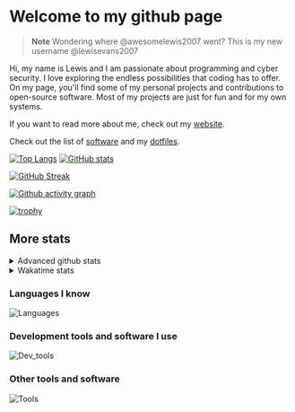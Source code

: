 # Welcome to my github page

> **Note**
> Wondering where @awesomelewis2007 went? This is my new username @lewisevans2007

Hi, my name is Lewis and I am passionate about programming and cyber security. I love exploring the endless possibilities that coding has to offer. On my page, you'll find some of my personal projects and contributions to open-source software. Most of my projects are just for fun and for my own systems.

If you want to read more about me, check out my [website](https://lewisevans2007.github.io/).

Check out the list of [software](https://github.com/lewisevans2007/lewisevans2007/blob/master/software.md) and my [dotfiles](https://github.com/lewisevans2007/dotfiles).

[![Top Langs](https://github-readme-stats.vercel.app/api/top-langs/?username=lewisevans2007&hide=html,css,jupyter%20notebook&langs_count=10&layout=donut&theme=transparent&exclude_repo=GPT-code-repository,Obsidian_vault)](https://github.com/anuraghazra/github-readme-stats) 
[![GitHub stats](https://github-readme-stats.vercel.app/api?username=lewisevans2007&show_icons=true&theme=transparent)](https://github.com/anuraghazra/github-readme-stats)

[![GitHub Streak](https://streak-stats.demolab.com?user=Awesomelewis2007&theme=transparent)](https://git.io/streak-stats)

[![Github activity graph](https://github-readme-activity-graph.vercel.app/graph?username=lewisevans2007&theme=github-compact&area=true)](https://github.com/ashutosh00710/github-readme-activity-graph)

[![trophy](https://github-profile-trophy.vercel.app/?username=lewisevans2007&theme=darkhub)](https://github.com/ryo-ma/github-profile-trophy)

## More stats
<details close>
<summary>Advanced github stats</summary>
<br>
  
![Metrics](https://raw.githubusercontent.com/lewisevans2007/lewisevans2007/master/github-metrics.svg)
  
</details>

<details close>
<summary>Wakatime stats</summary>
<br>

<!--START_SECTION:waka-->

```txt
Markdown      2 hrs 31 mins   ███████████░░░░░░░░░░░░░░   44.02 %
C++           1 hr            ████▒░░░░░░░░░░░░░░░░░░░░   17.67 %
CSS           54 mins         ████░░░░░░░░░░░░░░░░░░░░░   15.86 %
HTML          34 mins         ██▓░░░░░░░░░░░░░░░░░░░░░░   10.16 %
C             9 mins          ▓░░░░░░░░░░░░░░░░░░░░░░░░   02.68 %
JavaScript    7 mins          ▓░░░░░░░░░░░░░░░░░░░░░░░░   02.33 %
JSON          7 mins          ▓░░░░░░░░░░░░░░░░░░░░░░░░   02.14 %
Git Config    7 mins          ▓░░░░░░░░░░░░░░░░░░░░░░░░   02.11 %
Python        5 mins          ▒░░░░░░░░░░░░░░░░░░░░░░░░   01.63 %
Objective-C   2 mins          ▒░░░░░░░░░░░░░░░░░░░░░░░░   00.78 %
Other         1 min           ░░░░░░░░░░░░░░░░░░░░░░░░░   00.34 %
Makefile      0 secs          ░░░░░░░░░░░░░░░░░░░░░░░░░   00.17 %
INI           0 secs          ░░░░░░░░░░░░░░░░░░░░░░░░░   00.05 %
Text          0 secs          ░░░░░░░░░░░░░░░░░░░░░░░░░   00.04 %
```

<!--END_SECTION:waka-->
</details>

### Languages I know
![Languages](https://skillicons.dev/icons?i=python,cpp,cs,c,javascript,nodejs,dotnet,bash,css,html,rust)
### Development tools and software I use
![Dev_tools](https://skillicons.dev/icons?i=git,docker,github,googlecloud,vscode,visualstudio,raspberrypi,linux,powershell,replit)
### Other tools and software
![Tools](https://skillicons.dev/icons?i=blender,ps,pr,ai,xd,figma)
